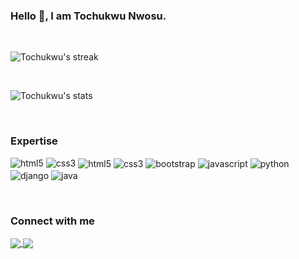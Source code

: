 ### Hello 👋, I am Tochukwu Nwosu.

<br>

<p>
    <img align="center" src="https://github-readme-streak-stats.herokuapp.com/?user=tochukwu-nwosu&theme=midnight-purple&date_format=M%20j%5B%2C%20Y%5D" alt="Tochukwu's streak">
</p>

<br>

<p>
    <img align="center" src="https://github-readme-stats.vercel.app/api?username=tochukwu-nwosu&count_private=true&show_icons=true&theme=midnight-purple&locale=en&custom_title=Tochukwu's Github Stats" alt="Tochukwu's stats">
</p>

<br>

### Expertise

![html5](https://img.shields.io/badge/html5-%23E34F26.svg?style=for-the-badge&logo=html5&logoColor=white)
![css3](https://img.shields.io/badge/css3-%231572B6.svg?style=for-the-badge&logo=css3&logoColor=white)
<img align="center" src="https://img.shields.io/badge/html5-%23E34F26.svg?style=for-the-badge&logo=html5&logoColor=white" alt="html5"/>
<img align="center" src="https://img.shields.io/badge/css3-%231572B6.svg?style=for-the-badge&logo=css3&logoColor=white" alt="css3"/>
<img align="center" src="https://img.shields.io/badge/bootstrap-%23563D7C.svg?style=for-the-badge&logo=bootstrap&logoColor=white" alt="bootstrap"/>
<img align="center" src="https://img.shields.io/badge/javascript%20-%2320232a.svg?&style=for-the-badge&logo=javascript&logoColor=%23F0DB4F" alt="javascript"/>
<img align="center" src="https://img.shields.io/badge/Python%20-%2320232a.svg?&style=for-the-badge&logo=python&logoColor=%234B8BBE" alt="python"/>
<img align="center" src="https://img.shields.io/badge/django%20-%23092E20.svg?&style=for-the-badge&logo=django&logoColor=white" alt="django"/>
<img align="center" src="https://img.shields.io/badge/java-%23ffffff.svg?style=for-the-badge&logo=java&logoColor=red" alt="java"/>

<br>

### Connect with me

<a href="https://twitter.com/toNwosu">
    <img align="center" src="https://img.shields.io/badge/toNwosu%20-%231DA1F2.svg?&style=for-the-badge&logo=Twitter&logoColor=white"/>
</a>
<a href="https://www.linkedin.com/in/tochukwu-nwosu-4b237a23a/">
    <img align="center" src="https://img.shields.io/badge/Tochukwu%20Nwosu%20-%230077B5.svg?&style=for-the-badge&logo=linkedin&logoColor=white"/>
</a>
